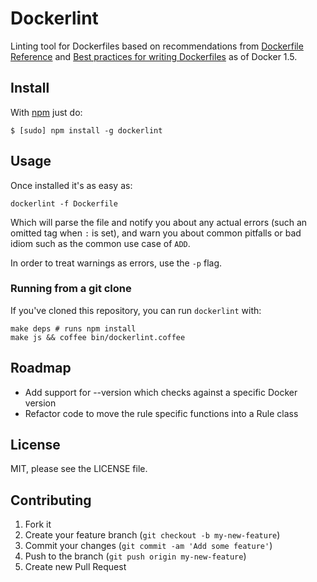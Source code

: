 # Dockerlint

Linting tool for Dockerfiles based on recommendations from
[Dockerfile Reference](https://docs.docker.com/reference/builder/) and [Best practices for writing Dockerfiles](https://docs.docker.com/articles/dockerfile_best-practices/) as of Docker 1.5.

## Install

With [npm](https://npmjs.org/) just do:

    $ [sudo] npm install -g dockerlint

## Usage

Once installed it's as easy as:

    dockerlint -f Dockerfile

Which will parse the file and notify you about any actual errors (such an
omitted tag when `:` is set), and warn you about common pitfalls or bad idiom
such as the common use case of `ADD`.

In order to treat warnings as errors, use the `-p` flag.

### Running from a git clone

If you've cloned this repository, you can run `dockerlint` with:

    make deps # runs npm install
    make js && coffee bin/dockerlint.coffee

## Roadmap

- Add support for --version which checks against a specific Docker version
- Refactor code to move the rule specific functions into a Rule class

## License

MIT, please see the LICENSE file.

## Contributing

1. Fork it
2. Create your feature branch (`git checkout -b my-new-feature`)
3. Commit your changes (`git commit -am 'Add some feature'`)
4. Push to the branch (`git push origin my-new-feature`)
5. Create new Pull Request
